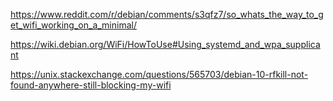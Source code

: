 https://www.reddit.com/r/debian/comments/s3qfz7/so_whats_the_way_to_get_wifi_working_on_a_minimal/

https://wiki.debian.org/WiFi/HowToUse#Using_systemd_and_wpa_supplicant

https://unix.stackexchange.com/questions/565703/debian-10-rfkill-not-found-anywhere-still-blocking-my-wifi